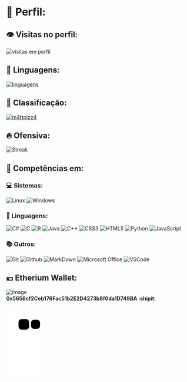 # :vhs: Perfil: 

## :eye: Visitas no perfil:
![visitas em perfil](https://profile-counter.glitch.me/m4ttpizz4/count.svg)

## :page_with_curl: Linguagens:
[![linguagens](https://github-readme-stats.vercel.app/api/top-langs/?username=m4ttpizz4&hide=html&layout=compact&theme=synthwave&hide_border=true)](https://github.com/anuraghazra/github-readme-stats)

## :100: Classificação:
[![m4ttpizz4](https://github-readme-stats.vercel.app/api?username=m4ttpizz4&theme=synthwave&show_icons=true&hide_border=true&rank_icon=github)](https://github.com/anuraghazra/github-readme-stats)

## :fire: Ofensiva:
![Streak](https://github-readme-streak-stats.herokuapp.com/?user=m4ttpizz4&theme=synthwave&hide_border=true)

## :file_folder: Competências em:

### :computer: Sistemas:

![Linux](https://img.shields.io/badge/Linux-E34F26?style=plastice&logo=linux&logoColor=black)
![Windows](https://img.shields.io/badge/Windows-017AD7?style=plastic&logo=windows&logoColor=black)

### :notebook_with_decorative_cover: Linguagens:

![C#](https://img.shields.io/badge/C%23-239120?style=plastic&logo=c-sharp&logoColor=white)
![C](https://img.shields.io/badge/C-00599C?style=plastic&logo=c&logoColor=white)
![R](https://img.shields.io/badge/R-276DC3?style=plastic&logo=r&logoColor=white)
![Java](https://img.shields.io/badge/Java-ED8B00?style=plastic&logo=java&logoColor=white)
![C++](https://img.shields.io/badge/C%2B%2B-00599C?style=plastic&logo=c%2B%2B&logoColor=white)
![CSS3](https://img.shields.io/badge/CSS3-1572B6?style=plastic&logo=css3&logoColor=white)
![HTML5](https://img.shields.io/badge/HTML5-E34F26?style=plastic&logo=html5&logoColor=white)
![Python](https://img.shields.io/badge/Python-3776AB?style=plastic&logo=python&logoColor=yellow)
![JavaScript](https://img.shields.io/badge/JavaScript-323330?style=plastic&logo=javascript&logoColor=F7DF1E)

### :books: Outros:

![Git](https://img.shields.io/badge/Git-E34F26?style=plastic&logo=git&logoColor=white)
![Github](https://img.shields.io/badge/GitHub-100000?style=plastic&logo=github&logoColor=white)
![MarkDown](https://img.shields.io/badge/Markdown-000000?style=plastic&logo=markdown&logoColor=white)
![Microsoft Office](https://img.shields.io/badge/Microsoft_Office-D83B01?style=plastic&logo=microsoft-office&logoColor=white)
![VSCode](https://img.shields.io/badge/-Visual%20Studio%20Code-333333?style=plastic&logo=visual-studio-code&logoColor=007ACC)

## :euro: Etherium Wallet:

![image](https://github.com/user-attachments/assets/c4e31920-20b6-4e87-8158-381aeaf29f7c) \
__**0x5656cf2Ceb176Fac51b2E2D4273b8f0da1D749BA :shipit:**__

![Cobra animação](https://github.com/rpdana/rpdana/blob/output/github-contribution-grid-snake.svg)

